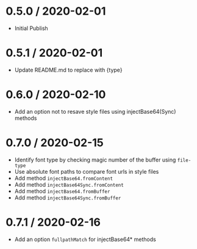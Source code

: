 0.5.0 / 2020-02-01
==================

  * Initial Publish

0.5.1 / 2020-02-01
==================

  * Update README.md to replace <type> with {type}

0.6.0 / 2020-02-10
==================

  * Add an option not to resave style files using injectBase64(Sync) methods

0.7.0 / 2020-02-15
==================

  * Identify font type by checking magic number of the buffer using `file-type`
  * Use absolute font paths to compare font urls in style files
  * Add method `injectBase64.fromContent`
  * Add method `injectBase64Sync.fromContent`
  * Add method `injectBase64.fromBuffer`
  * Add method `injectBase64Sync.fromBuffer`

0.7.1 / 2020-02-16
==================

  * Add an option `fullpathMatch` for injectBase64* methods
